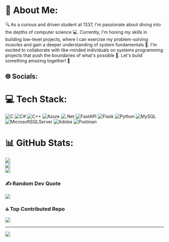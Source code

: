 # 💫 About Me:
🔍 As a curious and driven student at 1337, I'm passionate about diving into the depths of computer science 💻. Currently, I'm honing my skills in building low-level projects, where I can exercise my problem-solving muscles and gain a deeper understanding of system fundamentals 🔧. I'm excited to collaborate with like-minded individuals on systems programming projects that push the boundaries of what's possible 🚀. Let's build something amazing together! 👋

<!--[![ihalim's 42 stats](https://badge.mediaplus.ma/colorfulwaves/ihalim)]([https://profile.intra.42.fr/users/ihalim])-->

## 🌐 Socials:

# 💻 Tech Stack:
![C](https://img.shields.io/badge/c-%2300599C.svg?style=for-the-badge&logo=c&logoColor=white) ![C#](https://img.shields.io/badge/c%23-%23239120.svg?style=for-the-badge&logo=csharp&logoColor=white) ![C++](https://img.shields.io/badge/c++-%2300599C.svg?style=for-the-badge&logo=c%2B%2B&logoColor=white) ![Azure](https://img.shields.io/badge/azure-%230072C6.svg?style=for-the-badge&logo=microsoftazure&logoColor=white) ![.Net](https://img.shields.io/badge/.NET-5C2D91?style=for-the-badge&logo=.net&logoColor=white) ![FastAPI](https://img.shields.io/badge/FastAPI-005571?style=for-the-badge&logo=fastapi) ![Flask](https://img.shields.io/badge/flask-%23000.svg?style=for-the-badge&logo=flask&logoColor=white) ![Python](https://img.shields.io/badge/python-3670A0?style=for-the-badge&logo=python&logoColor=ffdd54) ![MySQL](https://img.shields.io/badge/mysql-4479A1.svg?style=for-the-badge&logo=mysql&logoColor=white) ![MicrosoftSQLServer](https://img.shields.io/badge/Microsoft%20SQL%20Server-CC2927?style=for-the-badge&logo=microsoft%20sql%20server&logoColor=white) ![Adobe](https://img.shields.io/badge/adobe-%23FF0000.svg?style=for-the-badge&logo=adobe&logoColor=white) ![Postman](https://img.shields.io/badge/Postman-FF6C37?style=for-the-badge&logo=postman&logoColor=white)
# 📊 GitHub Stats:
![](https://github-readme-stats.vercel.app/api?username=Imrane-Halim&theme=dark&hide_border=false&include_all_commits=true&count_private=true)<br/>
![](https://github-readme-streak-stats.herokuapp.com/?user=Imrane-Halim&theme=dark&hide_border=false)<br/>
![](https://github-readme-stats.vercel.app/api/top-langs/?username=Imrane-Halim&theme=dark&hide_border=false&include_all_commits=true&count_private=true&layout=compact)

### ✍️ Random Dev Quote
![](https://quotes-github-readme.vercel.app/api?type=horizontal&theme=light)

### 🔝 Top Contributed Repo
![](https://github-contributor-stats.vercel.app/api?username=Imrane-Halim&limit=5&theme=dark&combine_all_yearly_contributions=true)

---
[![](https://visitcount.itsvg.in/api?id=Imrane-Halim&icon=0&color=3)](https://visitcount.itsvg.in)

<!-- Proudly created with GPRM ( https://gprm.itsvg.in ) -->
